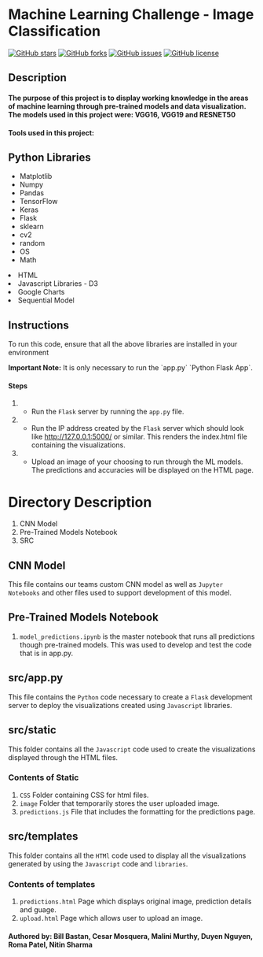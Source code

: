 <h1>Machine Learning Challenge - Image Classification</h1>

<a href="https://github.com/cemoga/machine_learning-challenge"><img alt="GitHub stars" src="https://img.shields.io/github/stars/cemoga/machine_learning-challenge?color=yellow"></a>
<a href="https://github.com/cemoga/machine_learning-challenge"><img alt="GitHub forks" src="https://img.shields.io/github/forks/cemoga/machine_learning-challenge?color=yellow"></a>
<a href="https://github.com/cemoga/machine_learning-challenge"><img alt="GitHub issues" src="https://img.shields.io/github/issues/cemoga/machine_learning-challenge"></a>
<a href="https://github.com/cemoga/machine_learning-challenge"><img alt="GitHub license" src="https://img.shields.io/github/license/cemoga/machine_learning-challenge?color=red"></a>

<h2>Description</h2>
<h4>The purpose of this project is to display working knowledge in the areas of machine learning through pre-trained models and data visualization. The models used in this project were: VGG16, VGG19 and RESNET50</h4>
<h4>Tools used in this project: </h4>
    
## Python Libraries
<ul>
<li>Matplotlib</li>
<li>Numpy</li>
<li>Pandas</li>
<li>TensorFlow</li>
<li>Keras</li>
<li>Flask</li>
<li>sklearn</li>
<li>cv2</li>
<li>random</li>
<li>OS</li>
<li>Math</li>
</ul>      
  </ol></ul>
  <li>HTML</li>
  <li>Javascript Libraries - D3</li>
  <li>Google Charts</li>
  <li>Sequential Model</li>
    </ol></ul>
</ol>

## Instructions
<p> To run this code, ensure that all the above libraries are installed in your environment</p>
<b> Important Note:</b>
It is only necessary to run the `app.py` `Python Flask App`.

#### Steps
1. - Run the `Flask` server by running the `app.py` file.
2. - Run the IP address created by the `Flask` server which should look like http://127.0.0.1:5000/ or similar. This renders the index.html file containing the visualizations.
3. - Upload an image of your choosing to run through the ML models. The predictions and accuracies will be displayed on the HTML page.

# Directory Description
1. CNN Model
2. Pre-Trained Models Notebook
3. SRC

## CNN Model
This file contains our teams custom CNN model as well as `Jupyter Notebooks` and other files used to support development of this model.

## Pre-Trained Models Notebook
1. `model_predictions.ipynb` is the master notebook that runs all predictions though pre-trained models. This was used to develop and test the code that is in app.py.

## src/app.py
This file contains the `Python` code necessary to create a `Flask` development server to deploy the visualizations created using `Javascript` libraries.

## src/static
This folder contains all the `Javascript` code used to create the visualizations displayed through the HTML files.
### Contents of Static
1. `CSS` Folder containing CSS for html files.
2. `image` Folder that temporarily stores the user uploaded image.
3. `predictions.js` File that includes the formatting for the predictions page.

## src/templates
This folder contains all the `HTMl` code used to display all the visualizations generated by using the `Javascript` code and `libraries`.
### Contents of templates
1. `predictions.html` Page which displays original image, prediction details and guage. 
2. `upload.html` Page which allows user to upload an image.


#### Authored by: Bill Bastan, Cesar Mosquera, Malini Murthy, Duyen Nguyen, Roma Patel, Nitin Sharma




